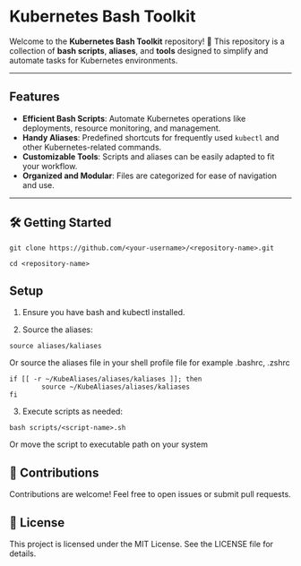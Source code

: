 # Kubernetes Bash Toolkit

Welcome to the **Kubernetes Bash Toolkit** repository! 🎉 This repository is a collection of **bash scripts**, **aliases**, and **tools** designed to simplify and automate tasks for Kubernetes environments.

---

## Features

- **Efficient Bash Scripts**: Automate Kubernetes operations like deployments, resource monitoring, and management.
- **Handy Aliases**: Predefined shortcuts for frequently used `kubectl` and other Kubernetes-related commands.
- **Customizable Tools**: Scripts and aliases can be easily adapted to fit your workflow.
- **Organized and Modular**: Files are categorized for ease of navigation and use.

---


## 🛠️ Getting Started
```
git clone https://github.com/<your-username>/<repository-name>.git

cd <repository-name>
```

## Setup

1. Ensure you have bash and kubectl installed.

2. Source the aliases:
```
source aliases/kaliases
```
Or source the aliases file in your shell profile file for example .bashrc, .zshrc 
```
if [[ -r ~/KubeAliases/aliases/kaliases ]]; then
        source ~/KubeAliases/aliases/kaliases
fi
```
3. Execute scripts as needed:
```
bash scripts/<script-name>.sh
```
Or move the script to executable path on your system


## 🤝 Contributions

Contributions are welcome! Feel free to open issues or submit pull requests.


## 🧾 License
This project is licensed under the MIT License. See the LICENSE file for details.



